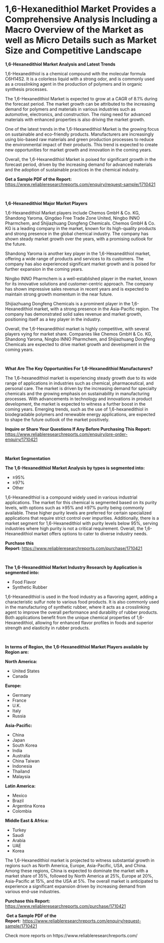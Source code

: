 <p><h1>1,6-Hexanedithiol Market Provides a Comprehensive Analysis Including a Macro Overview of the Market as well as Micro Details such as Market Size and Competitive Landscape</h1></p><p><strong>1,6-Hexanedithiol Market Analysis and Latest Trends</strong></p>
<p><p>1,6-Hexanedithiol is a chemical compound with the molecular formula C6H14S2. It is a colorless liquid with a strong odor, and is commonly used as a crosslinking agent in the production of polymers and in organic synthesis processes.</p><p>The 1,6-Hexanedithiol Market is expected to grow at a CAGR of 8.1% during the forecast period. The market growth can be attributed to the increasing demand for polymers and materials in various industries such as automotive, electronics, and construction. The rising need for advanced materials with enhanced properties is also driving the market growth.</p><p>One of the latest trends in the 1,6-Hexanedithiol Market is the growing focus on sustainable and eco-friendly products. Manufacturers are increasingly using bio-based raw materials and green production processes to reduce the environmental impact of their products. This trend is expected to create new opportunities for market growth and innovation in the coming years.</p><p>Overall, the 1,6-Hexanedithiol Market is poised for significant growth in the forecast period, driven by the increasing demand for advanced materials and the adoption of sustainable practices in the chemical industry.</p></p>
<p><strong>Get a Sample PDF of the Report:&nbsp;</strong> <a href="https://www.reliableresearchreports.com/enquiry/request-sample/1710421">https://www.reliableresearchreports.com/enquiry/request-sample/1710421</a></p>
<p>&nbsp;</p>
<p><strong>1,6-Hexanedithiol Major Market Players</strong></p>
<p><p>1,6-Hexanedithiol Market players include Chemos GmbH & Co. KG, Shandong Yaroma, Qingdao Free Trade Zone United, Ningbo INNO Pharmchem, and Shijiazhuang Dongfeng Chemicals. Chemos GmbH & Co. KG is a leading company in the market, known for its high-quality products and strong presence in the global chemical industry. The company has shown steady market growth over the years, with a promising outlook for the future. </p><p>Shandong Yaroma is another key player in the 1,6-Hexanedithiol market, offering a wide range of products and services to its customers. The company has also experienced significant market growth and is poised for further expansion in the coming years. </p><p>Ningbo INNO Pharmchem is a well-established player in the market, known for its innovative solutions and customer-centric approach. The company has shown impressive sales revenue in recent years and is expected to maintain strong growth momentum in the near future. </p><p>Shijiazhuang Dongfeng Chemicals is a prominent player in the 1,6-Hexanedithiol market, with a strong presence in the Asia-Pacific region. The company has demonstrated solid sales revenue and market growth, positioning itself as a key player in the industry. </p><p>Overall, the 1,6-Hexanedithiol market is highly competitive, with several players vying for market share. Companies like Chemos GmbH & Co. KG, Shandong Yaroma, Ningbo INNO Pharmchem, and Shijiazhuang Dongfeng Chemicals are expected to drive market growth and development in the coming years.</p></p>
<p>&nbsp;</p>
<p><strong>What Are The Key Opportunities For 1,6-Hexanedithiol Manufacturers?</strong></p>
<p><p>The 1,6-hexanedithiol market is experiencing steady growth due to its wide range of applications in industries such as chemical, pharmaceutical, and personal care. The market is driven by the increasing demand for specialty chemicals and the growing emphasis on sustainability in manufacturing processes. With advancements in technology and innovations in product development, the market is expected to witness a further boost in the coming years. Emerging trends, such as the use of 1,6-hexanedithiol in biodegradable polymers and renewable energy applications, are expected to shape the future outlook of the market positively.</p></p>
<p><strong>Inquire or Share Your Questions If Any Before Purchasing This Report:</strong> <a href="https://www.reliableresearchreports.com/enquiry/pre-order-enquiry/1710421">https://www.reliableresearchreports.com/enquiry/pre-order-enquiry/1710421</a></p>
<p>&nbsp;</p>
<p><strong>Market Segmentation</strong></p>
<p><strong>The 1,6-Hexanedithiol Market Analysis by types is segmented into:</strong></p>
<p><ul><li>≥95%</li><li>≥97%</li><li>Other</li></ul></p>
<p><p>1,6-Hexanedithiol is a compound widely used in various industrial applications. The market for this chemical is segmented based on its purity levels, with options such as ≥95% and ≥97% purity being commonly available. These higher purity levels are preferred for certain specialized applications that require strict control over impurities. Additionally, there is a market segment for 1,6-Hexanedithiol with purity levels below 95%, serving industries where high purity is not a critical requirement. Overall, the 1,6-Hexanedithiol market offers options to cater to diverse industry needs.</p></p>
<p><strong>Purchase this Report:&nbsp;</strong><a href="https://www.reliableresearchreports.com/purchase/1710421">https://www.reliableresearchreports.com/purchase/1710421</a></p>
<p>&nbsp;</p>
<p><strong>The 1,6-Hexanedithiol Market Industry Research by Application is segmented into:</strong></p>
<p><ul><li>Food Flavor</li><li>Synthetic Rubber</li></ul></p>
<p><p>1,6-Hexanedithiol is used in the food industry as a flavoring agent, adding a characteristic sulfur note to various food products. It is also commonly used in the manufacturing of synthetic rubber, where it acts as a crosslinking agent to improve the overall performance and durability of rubber products. Both applications benefit from the unique chemical properties of 1,6-Hexanedithiol, allowing for enhanced flavor profiles in foods and superior strength and elasticity in rubber products.</p></p>
<p>&nbsp;</p>
<p><strong>In terms of Region, the 1,6-Hexanedithiol Market Players available by Region are:</strong></p>
<p>
    <p> <strong> North America: </strong>
        <ul>
            <li>United States</li>
            <li>Canada</li>
        </ul>
        </p> 
    <p> <strong> Europe: </strong>
        <ul>
            <li>Germany</li>
            <li>France</li>
            <li>U.K.</li>
            <li>Italy</li>
            <li>Russia</li>
        </ul>
        </p> 
    <p> <strong> Asia-Pacific: </strong>
        <ul>
            <li>China</li>
            <li>Japan</li>
            <li>South Korea</li>
            <li>India</li>
            <li>Australia</li>
            <li>China Taiwan</li>
            <li>Indonesia</li>
            <li>Thailand</li>
            <li>Malaysia</li>
        </ul>
        </p> 
    <p> <strong> Latin America: </strong>
        <ul>
            <li>Mexico</li>
            <li>Brazil</li>
            <li>Argentina Korea</li>
            <li>Colombia</li>
        </ul>
        </p> 
    <p> <strong> Middle East & Africa: </strong>
        <ul>
            <li>Turkey</li>
            <li>Saudi</li>
            <li>Arabia</li>
            <li>UAE</li>
            <li>Korea</li>
        </ul>
    </p>
    </p>
<p><p>The 1,6-Hexanedithiol market is projected to witness substantial growth in regions such as North America, Europe, Asia-Pacific, USA, and China. Among these regions, China is expected to dominate the market with a market share of 35%, followed by North America at 25%, Europe at 20%, Asia-Pacific at 15%, and the USA at 5%. The overall market is anticipated to experience a significant expansion driven by increasing demand from various end-use industries.</p></p>
<p><strong>Purchase this Report: </strong><a href="https://www.reliableresearchreports.com/purchase/1710421">https://www.reliableresearchreports.com/purchase/1710421</a></p>
<p>&nbsp;<strong>Get a Sample PDF of the Report:&nbsp;&nbsp;</strong><a href="https://www.reliableresearchreports.com/enquiry/request-sample/1710421">https://www.reliableresearchreports.com/enquiry/request-sample/1710421</a></p>
<p><strong></strong></p>
<p>Check more reports on https://www.reliableresearchreports.com/</p>